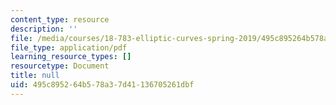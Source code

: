 ```yaml
---
content_type: resource
description: ''
file: /media/courses/18-783-elliptic-curves-spring-2019/495c895264b578a37d41136705261dbf_MIT18_783S19_lec13.pdf
file_type: application/pdf
learning_resource_types: []
resourcetype: Document
title: null
uid: 495c8952-64b5-78a3-7d41-136705261dbf
---
```

